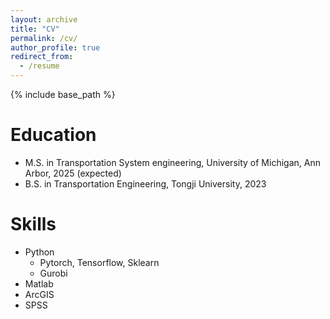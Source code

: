 ```yaml
---
layout: archive
title: "CV"
permalink: /cv/
author_profile: true
redirect_from:
  - /resume
---
```


{% include base_path %}

Education
======
* M.S. in Transportation System engineering, University of Michigan, Ann Arbor, 2025 (expected)
* B.S. in Transportation Engineering, Tongji University, 2023

Skills
======
* Python
  * Pytorch, Tensorflow, Sklearn
  * Gurobi 
* Matlab
* ArcGIS
* SPSS
